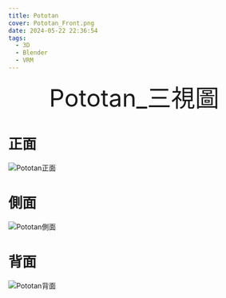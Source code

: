 ```yaml
---
title: Pototan
cover: Pototan_Front.png
date: 2024-05-22 22:36:54
tags:
  - 3D
  - Blender
  - VRM
---
```


<div align='center'><font size='70'>Pototan_三視圖</font></div>

# 正面
![Pototan正面](Pototan_Front.png)

<!--more-->

# 側面
![Pototan側面](Pototan_Side.png)

# 背面
![Pototan背面](Pototan_Back.png)